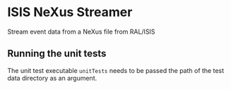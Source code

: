 # ISIS NeXus Streamer
Stream event data from a NeXus file from RAL/ISIS

## Running the unit tests
The unit test executable `unitTests` needs to be passed the path of the test data directory as an argument.

